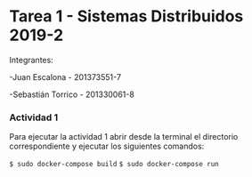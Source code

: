 # Tarea 1 - Sistemas Distribuidos 2019-2

Integrantes:
  
  -Juan Escalona - 201373551-7
  
  -Sebastián Torrico - 201330061-8

### Actividad 1

Para ejecutar la actividad 1 abrir desde la terminal el directorio correspondiente y ejecutar los siguientes comandos:

`$ sudo docker-compose build`
`$ sudo docker-compose run`
